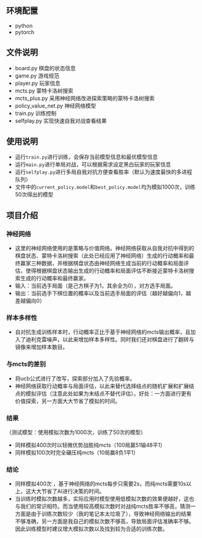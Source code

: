 ## 环境配置

- python
- pytorch

## 文件说明

- board.py 棋盘的状态信息
- game.py 游戏规范
- player.py 玩家信息
- mcts.py 蒙特卡洛树搜索
- mcts_plus.py 采用神经网络改进探索策略的蒙特卡洛树搜索
- policy_value_net.py 神经网络模型
- train.py 训练控制
- selfplay.py 实现快速自我对战查看结果

## 使用说明

- 运行`train.py`进行训练，会保存当前模型信息和最优模型信息
- 运行`main.py`进行单局对战，可以根据需求设定黑白玩家的玩家信息
- 运行`selfplay.py`进行多局自我对抗方便查看胜率（默认为速度最快的多进程队列）
- 文件中的`current_policy.model`和`best_policy.model`均为模拟1000次，训练50次得出的模型

## 项目介绍

### 神经网络

- 这里的神经网络使用的是策略与价值网络。神经网络获取从自我对抗中得到的棋盘状态、蒙特卡洛树搜索（此处已经应用了神经网络）生成的行动概率和最终赢家三种数据，并根据棋盘状态由神经网络生成当前的行动概率和局面评估，使得根据棋盘状态输出生成的行动概率和局面评估不断接近蒙特卡洛树搜索生成的行动概率和最终赢家。
- 输入：当前选手局面（是己方棋子为1，其余全为0），对方选手局面。
- 输出：当前选手下棋位置的概率以及当前选手局面的评估（越好越偏向1，越差越偏向0）

### 样本多样性

- 自对抗生成训练样本时，行动概率正比于基于神经网络的mcts输出概率，且加入了迪利克雷噪声，以此来增加样本多样性。同时我们还对棋盘进行了翻转与镜像来增加样本数目。

### 与mcts的差别

- 将ucb公式进行了改写，探索部分加入了先验概率。
- 神经网络获取行动概率与局面评估，以此来替代选择结点的随机扩展和扩展结点的模拟评估（注意此处如果为末结点不替代评估）。好处：一方面进行更有价值探索，另一方面大大节省了模拟的时间。

### 结果
（测试模型：使用模拟次数为1000次，训练了50次的模型）

- 同样模拟400次时以轻微优势战胜纯mcts（100局赢51输48平1）
- 同样模拟100次时完全碾压纯mcts（10局赢8负1平1）

### 结论
- 同样模拟400次 ，基于神经网络的mcts每步只需要2s，而纯mcts需要10s以上，这大大节省了AI进行决策的时间。
- 当训练时模拟次数越多，实际应用时模型使用低模拟次数的效果便越好，这也与我们的常识相符。而当使用较高模拟次数时对战纯mcts胜率不够高，猜测一方面是由于训练次数较少（我的笔记本太垃圾了），导致神经网络输出的结果不够准确，另一方面是我自己的模拟次数不够高，导致局面评估准确率不够。因此训练模型时建议增大模拟次数以及找到较为合适的训练次数。
